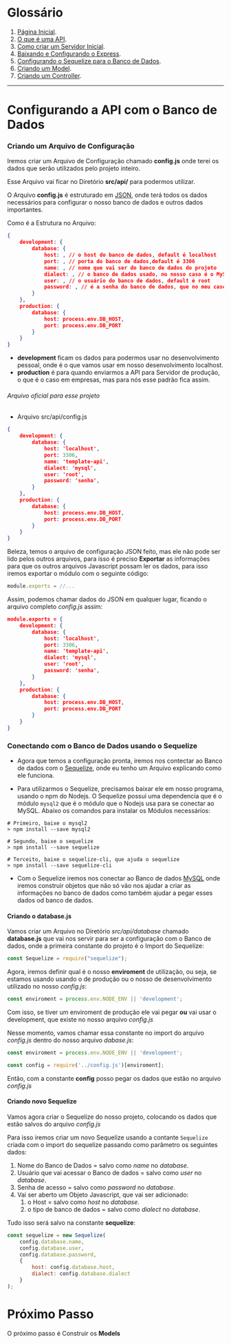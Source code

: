 <h1>Glossário</h1>

1. [Página Inicial](https://estudosdofantinho.github.io/API_RESTful_JS/).
2. [O que é uma API](1-O-que-é-uma-api.md).
3. [Como criar um Servidor Inicial](2-Servidor-Inicial.md).
4. [Baixando e Configurando o Express](3-Configurando-Express.md).
5. [Configurando o Sequelize para o Banco de Dados](4-Configurando-Banco-de-Dados.md).
6. [Criando um Model](5-Criando-um-Model.md).
7. [Criando um Controller](6-Criando-um-Controller.md).

---

# Configurando a API com o Banco de Dados

### Criando um Arquivo de Configuração

Iremos criar um Arquivo de Configuração chamado **config.js** onde terei os dados que serão utilizados pelo projeto inteiro.

Esse Arquivo vai ficar no Diretório **src/api/** para podermos utilizar.

O Arquivo **config.js** é estruturado em [JSON](json), onde terá todos os dados necessários para configurar o nosso banco de dados e outros dados importantes.

Como é a Estrutura no Arquivo:

```json
{
    development: {
        database: {
            host: , // o host do banco de dados, default é localhost
            port: , // porta do banco de dados,default é 3306
            name: , // nome que vai ser do banco de dados do projeto
            dialect: , // o banco de dados usado, no nosso caso é o MySQL
            user: , // o usuário do banco de dados, default é root
            password: , // é a senha do banco de dados, que no meu caso é senha            
        }
    },
    production: {
        database: {
            host: process.env.DB_HOST,
            port: process.env.DB_PORT
        }
    }
}
```

* **development** ficam os dados para podermos usar no desenvolvimento pessoal, onde é o que vamos usar em nosso desenvolvimento localhost.
* **production** é para quando enviarmos a API para Servidor de produção, o que é o caso em empresas, mas para nós esse padrão fica assim.

###### Arquivo oficial para esse projeto

* Arquivo src/api/config.js

```json
{
    development: {
        database: {
            host: 'localhost',
            port: 3306,
            name: 'template-api',
            dialect: 'mysql',
            user: 'root',
            password: 'senha',            
        }
    },
    production: {
        database: {
            host: process.env.DB_HOST,
            port: process.env.DB_PORT
        }
    }
}
```

Beleza, temos o arquivo de configuração JSON feito, mas ele não pode ser lido pelos outros arquivos, para isso é preciso **Exportar** as informações para que os outros arquivos Javascript possam ler os dados, para isso iremos exportar o módulo com o seguinte código:

```javascript
module.exports = //...
```
Assim, podemos chamar dados do JSON em qualquer lugar, ficando o arquivo completo _config.js_ assim:

```json
module.exports = {
    development: {
        database: {
            host: 'localhost',
            port: 3306,
            name: 'template-api',
            dialect: 'mysql',
            user: 'root',
            password: 'senha',            
        }
    },
    production: {
        database: {
            host: process.env.DB_HOST,
            port: process.env.DB_PORT
        }
    }
}
```

### Conectando com o Banco de Dados usando o Sequelize

* Agora que temos a configuração pronta, iremos nos contectar ao Banco de dados com o [Sequelize](sequelize), onde eu tenho um Arquivo explicando como ele funciona.

* Para utilizarmos o Sequelize, precisamos baixar ele em nosso programa, usando o npm do Nodejs. O Sequelize possui uma dependencia que é o módulo `mysql2` que é o módulo que o Nodejs usa para se conectar ao MySQL. Abaixo os comandos para instalar os Módulos necessários:

```shell
# Primeiro, baixe o mysql2
> npm install --save mysql2

# Segundo, baixe o sequelize
> npm install --save sequelize

# Terceito, baixe o sequelize-cli, que ajuda o sequelize
> npm install --save sequelize-cli
```

* Com o Sequelize iremos nos conectar ao Banco de dados [MySQL](mysql) onde iremos construir objetos que não só vão nos ajudar a criar as informações no banco de dados como também ajudar a pegar esses dados od banco de dados.

#### Criando o database.js

Vamos criar um Arquivo no Diretório _src/api/database_ chamado **database.js** que vai nos servir para ser a configuração com o Banco de dados, onde a primeira constante do projeto é o Import do Sequelize:

```javascript
const Sequelize = require("sequelize");
```

Agora, iremos definir qual é o nosso **enviroment** de utilização, ou seja, se estamos usando usando o de produção ou o nosso de desenvolvimento utilizado no nosso _config.js_: 

```javascript
const enviroment = process.env.NODE_ENV || 'development';
```

Com isso, se tiver um enviroment de produção ele vai pegar **ou** vai usar o development, que existe no nosso arquivo _config.js_

Nesse momento, vamos chamar essa constante no import do arquivo _config.js_ dentro do nosso arquivo _dabase.js_:

```javascript
const enviroment = process.env.NODE_ENV || 'development';

const config = require('../config.js')[enviroment];
```

Então, com a constante **config** posso pegar os dados que estão no arquivo _config.js_

#### Criando novo Sequelize

Vamos agora criar o Sequelize do nosso projeto, colocando os dados que estão salvos do arquivo _config.js_

Para isso iremos criar um novo Sequelize usando a contante `Sequelize` criada com o import do sequelize passando como parâmetro os seguintes dados:

1. Nome do Banco de Dados = salvo como _name_ no _database_.
2. Usuário que vai acessar o Banco de dados = salvo como _user_ no _database_.
3. Senha de acesso = salvo como _password_ no _database_.
4. Vai ser aberto um Objeto Javascript, que vai ser adicionado:
   1. o Host = salvo como _host_ no _database_.
   2. o tipo de banco de dados = salvo como _dialect_ no _database_.

Tudo isso será salvo na constante **sequelize**:

```javascript
const sequelize = new Sequelize(
    config.database.name,
    config.database.user,
    config.database.password,
    {
        host: config.database.host,
        dialect: config.database.dialect
    }
);
```

# Próximo Passo

O próximo passo é Construir os **Models**